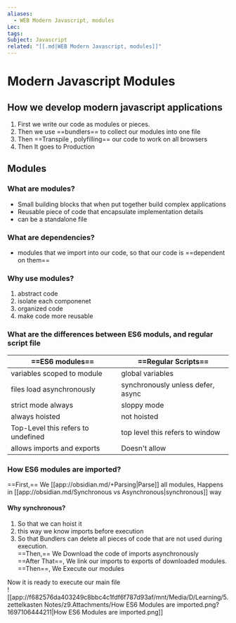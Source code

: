 ```yaml
---
aliases:
  - WEB Modern Javascript, modules
Lec: 
tags: 
Subject: Javascript
related: "[[.md|WEB Modern Javascript, modules]]"
---
```


# Modern Javascript Modules

## How we develop modern javascript applications

1. First we write our code as modules or pieces.
2. Then we use ==bundlers== to collect our modules into one file
3. Then ==Transpile , polyfilling== our code to work on all browsers
4. Then It goes to Production

## Modules

### What are modules?

- Small building blocks that when put together build complex applications
- Reusable piece of code that encapsulate implementation details
- can be a standalone file

### What are dependencies?

- modules that we import into our code, so that our code is ==dependent on them==

### Why use modules?

1. abstract code
2. isolate each componenet
3. organized code
4. make code more reusable

### What are the differences between ES6 moduls, and regular script file

| ==ES6 modules==                    | ==Regular Scripts==               |
| ---------------------------------- | --------------------------------- |
| variables scoped to module         | global variables                  |
| files load asynchronously          | synchronously unless defer, async |
| strict mode always                 | sloppy mode                       |
| always hoisted                     | not hoisted                       |
| Top-Level this refers to undefined | top level this refers to window   |
| allows imports and exports         | Doesn't allow                     |

### How ES6 modules are imported?

==First,== We [[app://obsidian.md/+Parsing|Parse]] all modules, Happens in [[app://obsidian.md/Synchronous vs Asynchronous|synchronous]] way

#### Why synchronous?

1. So that we can hoist it
2. this way we know imports before execution
3. So that Bundlers can delete all pieces of code that are not used during execution.  
   ==Then,== We Download the code of imports asynchronously  
   ==After That==, We link our imports to exports of downloaded modules.  
   ==Then==, We Execute our modules

Now it is ready to execute our main file  
![[app://f682576da403249c8bbc4c1fdf6f787d93af/mnt/Media/D/Learning/5.zettelkasten Notes/z9.Attachments/How ES6 Modules are imported.png?1697106444211|How ES6 Modules are imported.png]]

